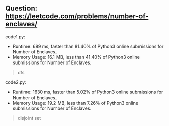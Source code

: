 ## Question: https://leetcode.com/problems/number-of-enclaves/

code1.py:
* Runtime: 689 ms, faster than 81.40% of Python3 online submissions for Number of Enclaves.
* Memory Usage: 16.1 MB, less than 41.40% of Python3 online submissions for Number of Enclaves.
> dfs

code2.py:
* Runtime: 1630 ms, faster than 5.02% of Python3 online submissions for Number of Enclaves.
* Memory Usage: 19.2 MB, less than 7.26% of Python3 online submissions for Number of Enclaves.
> disjoint set